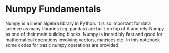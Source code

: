 # Numpy Fundamentals

Numpy is a linear algebra library in Python. It is so important for data science as many libraries (eg. pandas) are built on top of it and rely Numpy as one of their main building blocks. Numpy is incredibly fast and good for mathematical operations involving vectors, matrices etc. In this notebook some codes for basic numpy operations are provided.
